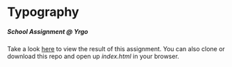 # Typography
##### School Assignment @ Yrgo

Take a look [here](https://marieeriksson.github.io/typography/) to view the result of this assignment. You can also clone or download this repo and open up *index.html* in your browser. 
